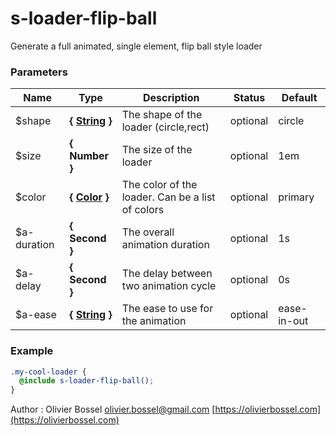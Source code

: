 # s-loader-flip-ball

Generate a full animated, single element, flip ball style loader

### Parameters

| Name         | Type                                                                                                  | Description                                      | Status   | Default     |
| ------------ | ----------------------------------------------------------------------------------------------------- | ------------------------------------------------ | -------- | ----------- |
| \$shape      | **{ [String](http://www.sass-lang.com/documentation/file.SASS_REFERENCE.html#sass-script-strings) }** | The shape of the loader (circle,rect)            | optional | circle      |
| \$size       | **{ Number }**                                                                                        | The size of the loader                           | optional | 1em         |
| \$color      | **{ [Color](http://www.sass-lang.com/documentation/file.SASS_REFERENCE.html#colors) }**               | The color of the loader. Can be a list of colors | optional | primary     |
| \$a-duration | **{ Second }**                                                                                        | The overall animation duration                   | optional | 1s          |
| \$a-delay    | **{ Second }**                                                                                        | The delay between two animation cycle            | optional | 0s          |
| \$a-ease     | **{ [String](http://www.sass-lang.com/documentation/file.SASS_REFERENCE.html#sass-script-strings) }** | The ease to use for the animation                | optional | ease-in-out |

### Example

```scss
.my-cool-loader {
  @include s-loader-flip-ball();
}
```

Author : Olivier Bossel [olivier.bossel@gmail.com](mailto:olivier.bossel@gmail.com) [https://olivierbossel.com](https://olivierbossel.com)
